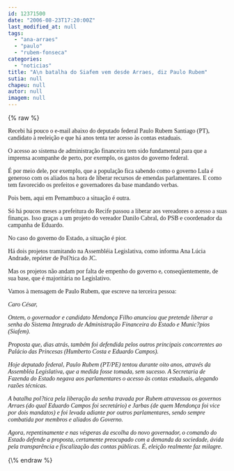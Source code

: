 ```yaml
---
id: 12371500
date: "2006-08-23T17:20:00Z"
last_modified_at: null
tags:
  - "ana-arraes"
  - "paulo"
  - "rubem-fonseca"
categories:
  - "noticias"
title: "A\n batalha do Siafem vem desde Arraes, diz Paulo Rubem"
sutia: null
chapeu: null
autor: null
imagem: null
---
```

{\% raw %}
<p><P><FONT face=Verdana>Recebi há pouco o e-mail abaixo do deputado federal Paulo Rubem Santiago (PT), candidato à reeleição e que há anos tenta ter acesso às contas estaduais.</FONT></P></p>
<p><P><FONT face=Verdana>O acesso ao sistema de administração financeira tem sido fundamental para que a imprensa acompanhe de perto, por exemplo,&nbsp;os gastos do governo federal. </FONT></P></p>
<p><P><FONT face=Verdana>É por meio dele, por exemplo, que a população fica sabendo como o governo Lula é generoso com os aliados na hora de liberar recursos de emendas parlamentares. E como tem favorecido os prefeitos e governadores da base mandando verbas.</FONT></P></p>
<p><P><FONT face=Verdana>Pois bem, aqui em Pernambuco a situação é outra. </FONT></P></p>
<p><P><FONT face=Verdana>Só há poucos meses a prefeitura do Recife passou a liberar aos vereadores o acesso a suas finanças. Isso graças a um projeto do vereador Danilo Cabral, do PSB e coordenador da campanha de Eduardo.</FONT></P></p>
<p><P><FONT face=Verdana>No caso do governo do Estado, a situação é pior.</FONT></P></p>
<p><P><FONT face=Verdana>Há dois projetos tramitando na Assembléia Legislativa, como informa Ana Lúcia Andrade, repórter de Pol?tica do JC. </FONT></P></p>
<p><P><FONT face=Verdana>Mas os projetos não andam por falta de empenho do governo e, conseqüentemente, de sua base, que é majoritária no Legislativo.</FONT></P></p>
<p><P><FONT face=Verdana>Vamos à mensagem de Paulo Rubem, que escreve na terceira pessoa:</FONT></P><I><FONT face=\"Times New Roman\"></p>
<p><P><FONT face=Verdana>Caro César, </FONT></P></p>
<p><P><FONT face=Verdana>Ontem, o governador e candidato Mendonça Filho anunciou que pretende liberar a senha do Sistema Integrado de Administração Financeira do Estado e Munic?pios (Siafem). </FONT></P></p>
<p><P><FONT face=Verdana>Proposta que, dias atrás, também foi defendida pelos outros principais concorrentes ao Palácio das Princesas (Humberto Costa e Eduardo Campos). </FONT></P></p>
<p><P><FONT face=Verdana>Hoje deputado federal, Paulo Rubem (PT/PE) tentou durante oito anos, através da Assembléa Legislativa, que a medida fosse tomada, sem sucesso. A Secretaria de Fazenda do Estado negava aos parlamentares o acesso às contas estaduais, alegando razões técnicas. </FONT></P></p>
<p><P><FONT face=Verdana>A batalha pol?tica pela liberação da senha travada por Rubem atravessou os governos Arraes (do qual Eduardo Campos foi secretário) e Jarbas (de quem Mendonça foi vice por dois mandatos) e foi levada adiante por outros parlamentares, sendo sempre combatida por membros e aliados do Governo. </FONT></P></p>
<p><P><FONT face=Verdana>Agora, repentinamente e nas vésperas da escolha do novo governador, o comando do Estado defende a proposta, certamente preocupado com a demanda da sociedade, ávida pela transparência e fiscalização das contas públicas. É, eleição realmente faz milagre.</FONT></P></I></FONT> </p>
{\% endraw %}